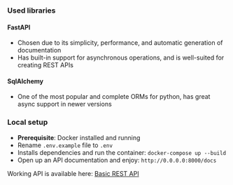 ### Used libraries

#### FastAPI
- Chosen due to its simplicity, performance, and automatic generation of documentation
- Has built-in support for asynchronous operations, and is well-suited for creating REST APIs

#### SqlAlchemy
- One of the most popular and complete ORMs for python, has great async support in newer versions


### Local setup
- **Prerequisite**: Docker installed and running
- Rename `.env.example` file to `.env`
- Installs dependencies and run the container: `docker-compose up --build`
- Open up an API documentation and enjoy: `http://0.0.0.0:8000/docs`

Working API is available here: [Basic REST API](https://basic-rest-api-y4vhhmtj7a-lz.a.run.app/docs)
